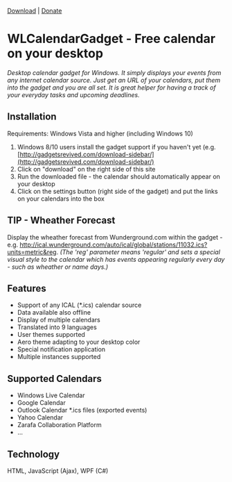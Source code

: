 [Download](https://github.com/poulicek/WLCalendarGadget/releases/download/v1.0/WLCalendar.Gadget) | [Donate](https://www.paypal.com/cgi-bin/webscr?cmd=_donations&business=K89SHUV6EU49A&lc=CZ&item_name=WL%20Calendar%20Gadget&currency_code=USD&bn=PP%2dDonationsBF%3abtn_donateCC_LG%2egif%3aNonHosted
)

# WLCalendarGadget - Free calendar on your desktop

_Desktop calendar gadget for Windows. It simply displays your events from any internet calendar source. Just get an URL of your calendars, put them into the gadget and you are all set. It is great helper for having a track of your everyday tasks and upcoming deadlines._

## Installation

Requirements: Windows Vista and higher (including Windows 10)

1. Windows 8/10 users install the gadget support if you haven't yet (e.g. [http://gadgetsrevived.com/download-sidebar/](http://gadgetsrevived.com/download-sidebar/)
2.  Click on "download" on the right side of this site
3.  Run the downloaded file - the calendar should automatically appear on your desktop</div>
4.  Click on the settings button (right side of the gadget) and put the links on your calendars into the box


## TIP - Wheather Forecast
Display the wheather forecast from Wunderground.com within the gadget - e.g. http://ical.wunderground.com/auto/ical/global/stations/11032.ics?units=metric&reg.
_(The 'reg' parameter means 'regular' and sets a special visual style to the calendar which has events appearing regularly every day - such as wheather or name days.)_


## Features
*   Support of any ICAL (*.ics) calendar source
*   Data available also offline
*   Display of multiple calendars
*   Translated into 9 languages
*   User themes supported
*   Aero theme adapting to your desktop color
*   Special notification application
*   Multiple instances supported


## Supported Calendars

*   Windows Live Calendar
*   Google Calendar
*   Outlook Calendar *.ics files (exported events)
*   Yahoo Calendar
*   Zarafa Collaboration Platform
*   ...

## Technology
HTML, JavaScript (Ajax), WPF (C#)
